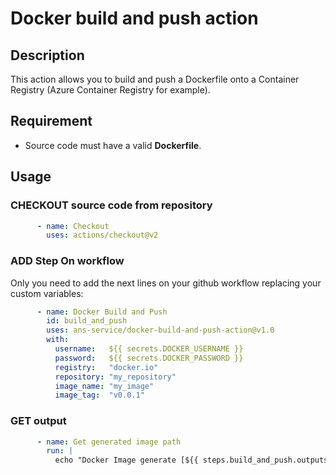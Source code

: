 # Docker build and push action

## Description

This action allows you to build and push a Dockerfile onto a Container Registry (Azure Container Registry for example).

## Requirement

- Source code must have a valid **Dockerfile**.

## Usage

### CHECKOUT source code from repository

``` yaml
      - name: Checkout
        uses: actions/checkout@v2
```

### ADD Step On workflow

Only you need to add the next lines on your github workflow replacing your custom variables:

``` yaml
      - name: Docker Build and Push
        id: build_and_push
        uses: ans-service/docker-build-and-push-action@v1.0
        with:
          username:   ${{ secrets.DOCKER_USERNAME }}
          password:   ${{ secrets.DOCKER_PASSWORD }}
          registry:   "docker.io"
          repository: "my_repository"
          image_name: "my_image"
          image_tag:  "v0.0.1"
```

### GET output

```yaml
      - name: Get generated image path
        run: |
          echo "Docker Image generate [${{ steps.build_and_push.outputs.image_path }}]"
```